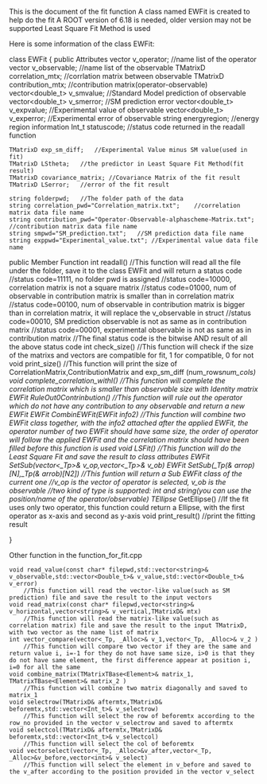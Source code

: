 This is the document of the fit function
A class named EWFit is created to help do the fit
A ROOT version of 6.18 is needed, older version may not be supported
Least Square Fit Method is used

Here is some information of the class EWFit:

class EWFit
{
public Attributes
    vector<string> v_operator;  //name list of the operator
    vector<string> v_observable;    //name list of the observable
    TMatrixD correlation_mtx;   //corrlation matrix between observable
    TMatrixD contribution_mtx;  //contribution matrix(operator-observable)
    vector<double_t> v_smvalue; //Standard Model prediction of observable
    vector<double_t> v_smerror; //SM prediction error
    vector<double_t> v_expvalue;    //Experimental value of observable
    vector<double_t> v_experror;    //Experimental error of observable
    string energyregion;    //energy region information
    Int_t statuscode;   //status code returned in the readall function

    TMatrixD exp_sm_diff;   //Experimental Value minus SM value(used in fit)
    TMatrixD LStheta;   //the predictor in Least Square Fit Method(fit result)
    TMatrixD covariance_matrix; //Covariance Matrix of the fit result
    TMatrixD LSerror;   //error of the fit result

    string folderpwd;   //The folder path of the data
    string correlation_pwd="Correlation_matrix.txt";    //correlation matrix data file name
    string contribution_pwd="Operator-Observable-alphascheme-Matrix.txt";   //contribution matrix data file name
    string smpwd="SM_prediction.txt";   //SM prediction data file name
    string exppwd="Experimental_value.txt"; //Experimental value data file name

public Member Function
    int readall()
        //This function will read all the file under the folder, save it to the class EWFit and will return a status code
        //status code=11111, no folder pwd is assigned
        //status code=10000, correlation matrix is not a square matrix
        //status code=01000, num of observable in contribution matrix is smaller than in correlation matrix
        //status code=00100, num of observable in contribution matrix is bigger than in correlation matrix, it will replace the v_observable in struct
        //status code=00010, SM prediction observable is not as same as in contribution matrix
        //status code=00001, experimental observable is not as same as in contribution matrix
        //The final status code is the bitwise AND result of all the above status code
    int check_size()
        //This function will check if the size of the matrixs and vectors are compatible for fit, 1 for compatible, 0 for not
    void print_size()
        //This function will print the size of CorrelationMatrix,ContributionMatrix and exp_sm_diff (num_rows*num_cols)
    void complete_correlation_withI()
        //This function will complete the correlation matrix which is smaller than observable size with Identity matrix
    EWFit RuleOut0Contrinbution()
        //This function will rule out the operator which do not have any contribution to any observable and return a new EWFit
    EWFit CombinEWFit(EWFit info2)
        //This function will combine two EWFit class together, with the info2 attached after the applied EWFit, the operator number of two EWFit should have same size, the order of operator will follow the applied EWFit and the correlation matrix should have been filled before this function is used
    void LSFit()
        //This function will do the Least Square Fit and save the result to class attributes
    EWFit SetSub(vector<_Tp>& v_op,vector<_Tp>& v_ob)
    EWFit SetSub(_Tp(& arrop)[N],_Tp(& arrob)[N2])
        //This funtion will return a Sub EWFit class of the current one
        //v_op is the vector of operator is selected, v_ob is the observable
        //two kind of type is supported: int and string(you can use the position/name of the operator/observable)
    TEllipse* GetEllipse()
        //If the fit uses only two operator, this function could return a Ellipse, with the first operator as x-axis and second as y-axis
    void print_result()
        //print the fitting result

}

Other function in the function_for_fit.cpp

    void read_value(const char* filepwd,std::vector<string>& v_observable,std::vector<Double_t>& v_value,std::vector<Double_t>& v_error)
        //This function will read the vector-like value(such as SM prediction) file and save the result to the input vectors
    void read_matrix(const char* filepwd,vector<string>& v_horizontal,vector<string>& v_vertical,TMatrixD& mtx)
        //This function will read the matrix-like value(such as correlation matrix) file and save the result to the input TMatrixD, with two vector as the name list of matrix 
    int vector_compare(vector<_Tp, _Alloc>& v_1,vector<_Tp, _Alloc>& v_2 )
        //This function will compare two vector if they are the same and return value i, i=-1 for they do not have same size, i>0 is that they do not have same element, the first difference appear at position i, i=0 for all the same
    void combine_matrix(TMatrixTBase<Element>& matrix_1,  TMatrixTBase<Element>& matrix_2 )
        //This function will combine two matrix diagonally and saved to matrix_1
    void selectrow(TMatrixD& aftermtx,TMatrixD& beforemtx,std::vector<Int_t>& v_selectrow)
        //This function will select the row of beforemtx according to the row_no provided in the vector v_selectrow and saved to aftermtx
    void selectcol(TMatrixD& aftermtx,TMatrixD& beforemtx,std::vector<Int_t>& v_selectcol)
        //This function will select the col of beforemtx
    void vectorselect(vector<_Tp, _Alloc>&v_after,vector<_Tp, _Alloc>&v_before,vector<int>& v_select)
        //This function will select the element in v_before and saved to the v_after according to the position provided in the vector v_select

